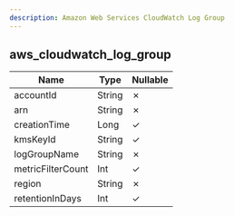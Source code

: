 ```yaml
---
description: Amazon Web Services CloudWatch Log Group
---
```

aws_cloudwatch_log_group
------------------------

| **Name**          | **Type** | **Nullable** |
| ----------------- | -------- | ------------ |
| accountId         | String   | &cross;      |
| arn               | String   | &cross;      |
| creationTime      | Long     | &check;      |
| kmsKeyId          | String   | &check;      |
| logGroupName      | String   | &cross;      |
| metricFilterCount | Int      | &check;      |
| region            | String   | &cross;      |
| retentionInDays   | Int      | &check;      |
